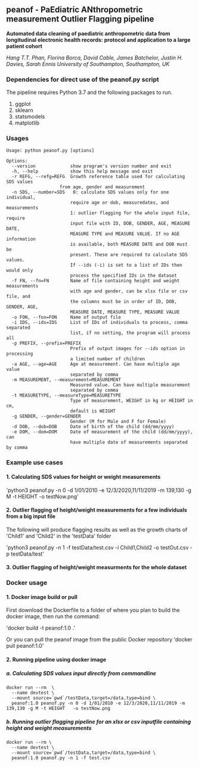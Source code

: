 ## peanof - PaEdiatric ANthropometric measurement Outlier Flagging pipeline

**Automated data cleaning of paediatric anthropometric data from longitudinal electronic health records: protocol and application to a large patient cohort**

*Hang T.T. Phan, Florina Borca, David Cable, James Batchelor, Justin H. Davies, Sarah Ennis*
*University of Southampton, Southampton, UK*

### Dependencies for direct use of the peanof.py script
The pipeline requires Python 3.7 and the following packages to run.

1. ggplot
2. sklearn
3. statsmodels
4. matplotlib

### Usages
    Usage: python peanof.py [options] 

    Options:
      --version             show program's version number and exit
      -h, --help            show this help message and exit
      -r REFG, --refg=REFG  Growth reference table used for calculating SDS values
                        from age, gender and measurement
      -n SDS, --number=SDS   0: calculate SDS values only for one individual,
                            require age or dob, measuredates, and measurements
                            1: outlier flagging for the whole input file, require
                            input file with ID, DOB, GENDER, AGE, MEASURE DATE,
                            MEASURE TYPE and MEASURE VALUE. If no AGE information
                            is available, both MEASURE DATE and DOB must be
                            present. These are required to calculate SDS values.
                            If --ids (-i) is set to a list of IDs then would only
                            process the specified IDs in the dataset
      -f FN, --fn=FN        Name of file containing height and weight measurements
                            with age and gender, can be xlsx file or csv file, and
                            the columns must be in order of ID, DOB, GENDER, AGE,
                            MEASURE DATE, MEASURE TYPE, MEASURE VALUE
      -o FON, --fon=FON     Name of output file
      -i IDS, --ids=IDS     List of IDs of individuals to process, comma separated
                            list, if no setting, the program will process all
      -p PREFIX, --prefix=PREFIX
                            Prefix of output images for --ids option in processing
                            a limited number of children
      -a AGE, --age=AGE     Age at measurement. Can have multiple age value
                            separated by comma
      -m MEASUREMENT, --measurement=MEASUREMENT
                            Measured value. Can have multiple measurement
                            separated by comma
      -t MEASURETYPE, --measureType=MEASURETYPE
                            Type of measurement, WEIGHT in kg or HEIGHT in cm,
                            default is WEIGHT
      -g GENDER, --gender=GENDER
                            Gender (M for Male and F for Female)
      -d DOB, --dob=DOB     Date of birth of the child (dd/mm/yyyy)
      -e DOM, --dom=DOM     Date of measurement of the child (dd/mm/yyyy), can
                            have multiple date of measurements separated by comma
                        
### Example use cases
#### 1. Calculating SDS values for height or weight measurements

'python3 peanof.py -n 0 -d 1/01/2010 -e 12/3/2020,11/11/2019 -m 139,130 -g M -t HEIGHT   -o testNow.png'

#### 2. Outlier flagging of height/weight measurements for a few individuals from a big input file
The following will produce flagging results as well as the growth charts of 'Child1' and 'Child2' in the 'testData' folder

'python3 peanof.py -n 1 -f testData/test.csv -i Child1,Child2 -o testOut.csv -p testData/test'



#### 3. Outlier flagging of height/weight measurments for the whole dataset


### Docker usage
#### 1. Docker image build or pull
First download the Dockerfile to a folder of where you plan to build the docker image, then run the command:

'docker build -t peanof:1.0 .'

Or you can pull the peanof image from the public Docker repository 
'docker pull peanof:1.0'

#### 2. Running pipeline using docker image
##### a. Calculating SDS values input directly from commandline
    docker run --rm  \
      --name devtest \
      --mount source=`pwd`/testData,target=/data,type=bind \
      peanof:1.0 peanof.py -n 0 -d 1/01/2010 -e 12/3/2020,11/11/2019 -m 139,130 -g M -t HEIGHT   -o testNow.png

##### b. Running outlier flagging pipeline for an xlsx or csv inputfile containing height and weight measurements
    docker run --rm \
      --name devtest \
      --mount source=`pwd`/testData,target=/data,type=bind \
      peanof:1.0 peanof.py -n 1 -f test.csv